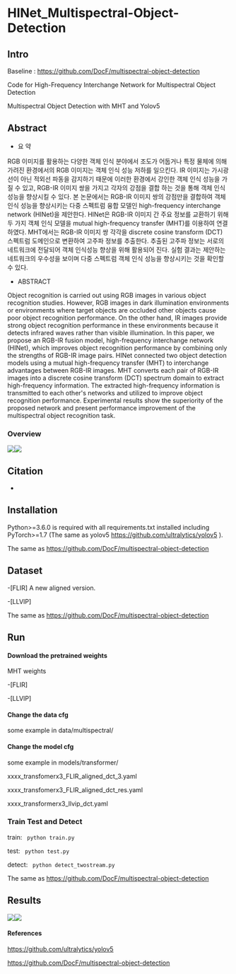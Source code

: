 # HINet_Multispectral-Object-Detection

## Intro

Baseline : https://github.com/DocF/multispectral-object-detection 

Code for High-Frequency Interchange Network for Multispectral Object Detection

Multispectral Object Detection with MHT and Yolov5

## Abstract
* 요  약 

RGB 이미지를 활용하는 다양한 객체 인식 분야에서 조도가 어둡거나 특정 물체에 의해 가려진 환경에서의 RGB 이미지는 객체 인식 성능 저하를 일으킨다. IR 이미지는 가시광선이 아닌 적외선 파동을 감지하기 때문에 이러한 환경에서 강인한 객체 인식 성능을 가질 수 있고, RGB-IR 이미지 쌍을 가지고  각자의 강점을 결합 하는 것을 통해 객체 인식 성능을 향상시킬 수 있다. 본 논문에서는 RGB-IR 이미지 쌍의 강점만을 결합하여 객체 인식 성능을 향상시키는 다중 스펙트럼 융합 모델인 high-frequency interchange network (HINet)을 제안한다. HINet은 RGB-IR 이미지 간 주요 정보를 교환하기 위해 두 가지 객체 인식 모델을 mutual high-frequency transfer (MHT)를 이용하여 연결하였다. MHT에서는 RGB-IR 이미지 쌍 각각을 discrete cosine transform (DCT) 스펙트럼 도메인으로 변환하여 고주파 정보를 추출한다. 추출된 고주파 정보는 서로의 네트워크에 전달되어 객체 인식성능 향상을 위해 활용되어 진다. 실험 결과는 제안하는 네트워크의 우수성을 보이며 다중 스펙트럼 객체 인식 성능을 향상시키는 것을 확인할 수 있다.

* ABSTRACT 

Object recognition is carried out using RGB images in various object recognition studies. However, RGB images in dark illumination environments or environments where target objects are occluded other objects cause poor object recognition performance. On the other hand, IR images provide strong object recognition performance in these environments because it detects infrared waves rather than visible illumination. In this paper, we propose an RGB-IR fusion model, high-frequency interchange network (HINet), which improves object recognition performance by combining only the strengths of RGB-IR image pairs. HINet connected two object detection models using a mutual high-frequency transfer (MHT) to interchange advantages between RGB-IR images. MHT converts each pair of RGB-IR images into a discrete cosine transform (DCT) spectrum domain to extract high-frequency information. The extracted high-frequency information is transmitted to each other's networks and utilized to improve object recognition performance. Experimental results show the superiority of the proposed network and present performance improvement of the multispectral object recognition task. 

### Overview
![](https://velog.velcdn.com/images/parksh089g/post/219a86ff-83e7-4d2c-b09e-54947dbd9667/image.png)![](https://velog.velcdn.com/images/parksh089g/post/d77f2695-005f-4dc4-8223-dd21852c6ce3/image.png)


## Citation
 -


## Installation 
Python>=3.6.0 is required with all requirements.txt installed including PyTorch>=1.7 (The same as yolov5 https://github.com/ultralytics/yolov5 ).

The same as https://github.com/DocF/multispectral-object-detection

## Dataset
-[FLIR] A new aligned version.

-[LLVIP]

The same as https://github.com/DocF/multispectral-object-detection

## Run
#### Download the pretrained weights

MHT weights 

-[FLIR]

-[LLVIP]

#### Change the data cfg
some example in data/multispectral/

#### Change the model cfg
some example in models/transformer/

xxxx_transfomerx3_FLIR_aligned_dct_3.yaml

xxxx_transfomerx3_FLIR_aligned_dct_res.yaml

xxxx_transformerx3_llvip_dct.yaml

### Train Test and Detect
train: ``` python train.py```

test: ``` python test.py```

detect: ``` python detect_twostream.py```

The same as https://github.com/DocF/multispectral-object-detection

## Results

![](https://velog.velcdn.com/images/parksh089g/post/1c74ea77-239f-42b5-9a89-5874ccf40722/image.png)![](https://velog.velcdn.com/images/parksh089g/post/070062fd-5422-4ec9-a861-f3c46616c422/image.png)




#### References

https://github.com/ultralytics/yolov5

https://github.com/DocF/multispectral-object-detection
  
